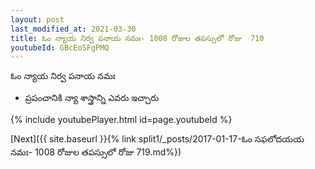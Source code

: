 ```yaml
---
layout: post
last_modified_at: 2021-03-30
title: ఓం న్యాయ నిర్వ పనాయ నమః- 1008 రోజుల తపస్సులో రోజు  710
youtubeId: GBcEoSFgPMQ
---
```

 
 
 ఓం న్యాయ నిర్వ పనాయ నమః  
 
 -  ప్రపంచానికి న్యా శాస్త్రాన్ని ఎవరు ఇచ్చారు 
 
  
 
  
 
 
 
 
 
 


{% include youtubePlayer.html id=page.youtubeId %}
 
[Next]({{ site.baseurl }}{% link  split1/_posts/2017-01-17-ఓం సఫలోదయయ నమః- 1008 రోజుల తపస్సులో రోజు  719.md%})
 

